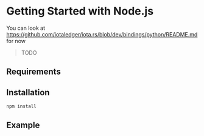 # Getting Started with Node.js

You can look at https://github.com/iotaledger/iota.rs/blob/dev/bindings/python/README.md for now

> TODO

## Requirements

## Installation

```bash
npm install 
```

## Example

```javascript

```
